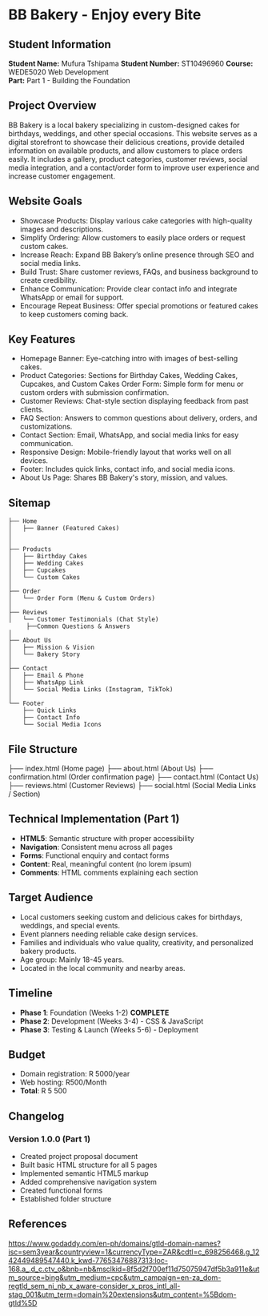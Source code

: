 # BB Bakery - Enjoy every Bite

## Student Information
**Student Name:** Mufura Tshipama 
**Student Number:** ST10496960 
**Course:** WEDE5020 Web Development  
**Part:** Part 1 - Building the Foundation  

## Project Overview
BB Bakery is a local bakery specializing in custom-designed cakes for birthdays, weddings, and other special occasions. This website serves as a digital storefront to showcase their delicious creations, provide detailed information on available products, and allow customers to place orders easily. It includes a gallery, product categories, customer reviews, social media integration, and a contact/order form to improve user experience and increase customer engagement.

## Website Goals
- Showcase Products: Display various cake categories with high-quality images and descriptions.  
- Simplify Ordering: Allow customers to easily place orders or request custom cakes.  
- Increase Reach: Expand BB Bakery’s online presence through SEO and social media links.  
- Build Trust: Share customer reviews, FAQs, and business background to create credibility.  
- Enhance Communication: Provide clear contact info and integrate WhatsApp or email for support.  
- Encourage Repeat Business: Offer special promotions or featured cakes to keep customers coming back.
  
## Key Features
- Homepage Banner: Eye-catching intro with images of best-selling cakes.  
- Product Categories: Sections for Birthday Cakes, Wedding Cakes, Cupcakes, and Custom Cakes
  Order Form: Simple form for menu or custom orders with submission confirmation.  
- Customer Reviews: Chat-style section displaying feedback from past clients.  
- FAQ Section: Answers to common questions about delivery, orders, and customizations.  
- Contact Section: Email, WhatsApp, and social media links for easy communication.  
- Responsive Design: Mobile-friendly layout that works well on all devices.  
- Footer: Includes quick links, contact info, and social media icons.  
- About Us Page: Shares BB Bakery's story, mission, and values. 
## Sitemap
```
├── Home
│   ├── Banner (Featured Cakes)
│   
│
├── Products
│   ├── Birthday Cakes
│   ├── Wedding Cakes
│   ├── Cupcakes
│   └── Custom Cakes 
│
├── Order
│   └── Order Form (Menu & Custom Orders)
│
├── Reviews
│   └── Customer Testimonials (Chat Style)
     ├──Common Questions & Answers
│
├── About Us
│   ├── Mission & Vision
│   └── Bakery Story
│
├── Contact
│   ├── Email & Phone
│   ├── WhatsApp Link
│   └── Social Media Links (Instagram, TikTok)
│
└── Footer
    ├── Quick Links
    ├── Contact Info
    └── Social Media Icons
```

## File Structure

├── index.html            (Home page)
├── about.html            (About Us)
├── confirmation.html     (Order confirmation page)
├── contact.html          (Contact Us)
├── reviews.html          (Customer Reviews)
├── social.html           (Social Media Links / Section)

## Technical Implementation (Part 1)
- **HTML5**: Semantic structure with proper accessibility
- **Navigation**: Consistent menu across all pages
- **Forms**: Functional enquiry and contact forms
- **Content**: Real, meaningful content (no lorem ipsum)
- **Comments**: HTML comments explaining each section

## Target Audience
- Local customers seeking custom and delicious cakes for birthdays, weddings, and special events.  
- Event planners needing reliable cake design services.  
- Families and individuals who value quality, creativity, and personalized bakery products.  
- Age group: Mainly 18-45 years.  
- Located in the local community and nearby areas.


## Timeline
- **Phase 1**: Foundation (Weeks 1-2) **COMPLETE**
- **Phase 2**: Development (Weeks 3-4) - CSS & JavaScript
- **Phase 3**: Testing & Launch (Weeks 5-6) - Deployment

## Budget
- Domain registration: R 5000/year
- Web hosting: R500/Month
- **Total**: R 5 500

## Changelog
### Version 1.0.0 (Part 1)
- Created project proposal document
- Built basic HTML structure for all 5 pages
- Implemented semantic HTML5 markup
- Added comprehensive navigation system
- Created functional forms
- Established folder structure

## References
https://www.godaddy.com/en-ph/domains/gtld-domain-names?isc=sem3year&countryview=1&currencyType=ZAR&cdtl=c_698256468.g_1242449489547440.k_kwd-77653476887313:loc-168.a_.d_c.ctv_o&bnb=nb&msclkid=8f5d2f700ef11d75075947df5b3a911e&utm_source=bing&utm_medium=cpc&utm_campaign=en-za_dom-regtld_sem_ni_nb_x_aware-consider_x_pros_intl_all-stag_001&utm_term=domain%20extensions&utm_content=%5Bdom-gtld%5D

